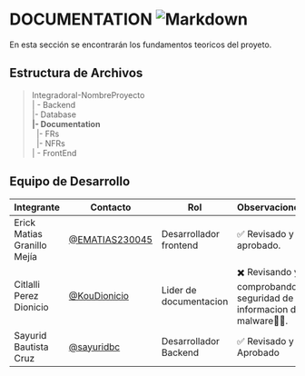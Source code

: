 # DOCUMENTATION ![  Markdown ]( https://img.shields.io/badge/CSS-239120?&style=for-the-badge&logo=css3&logoColor=white )


En esta sección se encontrarán los fundamentos teoricos del proyeto.

## Estructura de Archivos

> IntegradoraI-NombreProyecto<br>
> | - Backend <br>
> |- Database<br>
> **|- Documentation**<br>
> &nbsp;&nbsp;|- FRs<br>
> &nbsp;&nbsp;|- NFRs<br>
> | - FrontEnd

## Equipo de Desarrollo

| Integrante | Contacto | Rol | Observaciones |
| ------------ | -------- | --- | --- |
| Erick Matias Granillo Mejía | [@EMATIAS230045](https://github.com/EMATIAS230045) |  Desarrollador frontend | ✅ Revisado y aprobado. |
| Citlalli Perez Dionicio | [@KouDionicio](https://github.com/KouDionicio) |  Lider de documentacion| ✖️ Revisando y comprobando seguridad de informacion de malware👾👀. |
| Sayurid Bautista Cruz| [@sayuridbc](https://github.com/sayuridbc) | Desarrollador Backend | ✅ Revisado y Aprobado |
